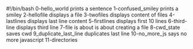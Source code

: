 #!/bin/bash
0-hello_world prints a sentence
1-confused_smiley prints a smiley
2-hellofile displays a file
3-twofiles displays content of files
4-lastlines displays last line content
5-firstlines displays first 10 lines
6-third-line displays third line
7-file is about is about creating a file
8-cwd_state saves cwd
9_duplicate_last_line duplicates last line
10-no_more_js says no more javascript
11-directories
 
